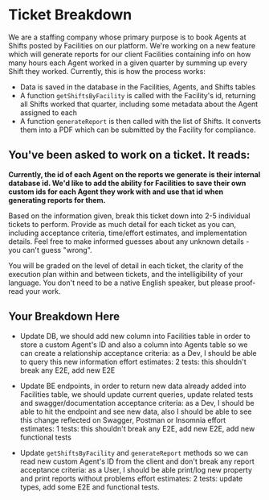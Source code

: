 # Ticket Breakdown

We are a staffing company whose primary purpose is to book Agents at Shifts posted by Facilities on our platform. We're working on a new feature which will generate reports for our client Facilities containing info on how many hours each Agent worked in a given quarter by summing up every Shift they worked. Currently, this is how the process works:

- Data is saved in the database in the Facilities, Agents, and Shifts tables
- A function `getShiftsByFacility` is called with the Facility's id, returning all Shifts worked that quarter, including some metadata about the Agent assigned to each
- A function `generateReport` is then called with the list of Shifts. It converts them into a PDF which can be submitted by the Facility for compliance.

## You've been asked to work on a ticket. It reads:

**Currently, the id of each Agent on the reports we generate is their internal database id. We'd like to add the ability for Facilities to save their own custom ids for each Agent they work with and use that id when generating reports for them.**

Based on the information given, break this ticket down into 2-5 individual tickets to perform. Provide as much detail for each ticket as you can, including acceptance criteria, time/effort estimates, and implementation details. Feel free to make informed guesses about any unknown details - you can't guess "wrong".

You will be graded on the level of detail in each ticket, the clarity of the execution plan within and between tickets, and the intelligibility of your language. You don't need to be a native English speaker, but please proof-read your work.

## Your Breakdown Here

- Update DB, we should add new column into Facilities table in order to store a custom Agent's ID and also a column into Agents table so we can create a relationship
  acceptance criteria: as a Dev, I should be able to query this new information
  effort estimates: 2
  tests: this shouldn't break any E2E, add new E2E

- Update BE endpoints, in order to return new data already added into Facilities table, we should update current queries, update related tests and swagger/documentation
  acceptance criteria: as a Dev, I should be able to hit the endpoint and see new data, also I should be able to see this change reflected on Swagger, Postman or Insomnia
  effort estimates: 1
  tests: this shouldn't break any E2E, add new E2E, add new functional tests

- Update `getShiftsByFacility` and `generateReport` methods so we can read new custom Agent's ID from the client and don't break any report
  acceptance criteria: as a User, I should be able print/log new property and print reports without problems
  effort estimates: 2
  tests: update types, add some E2E and functional tests.
